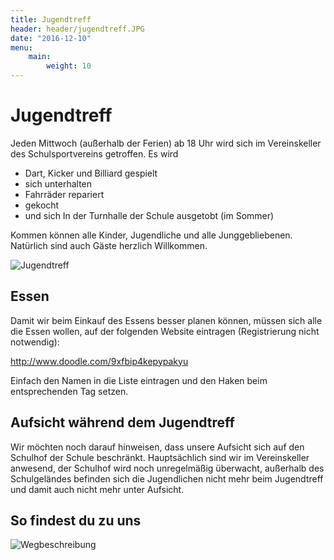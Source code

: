 ```yaml
---
title: Jugendtreff
header: header/jugendtreff.JPG
date: "2016-12-10"
menu:
    main:
        weight: 10
---
```


# Jugendtreff

Jeden Mittwoch (außerhalb der Ferien) ab 18 Uhr wird sich im Vereinskeller des Schulsportvereins getroffen. Es wird

* Dart, Kicker und Billiard gespielt
* sich unterhalten
* Fahrräder repariert
* gekocht
* und sich In der Turnhalle der Schule ausgetobt (im Sommer)

Kommen können alle Kinder, Jugendliche und alle Junggebliebenen. Natürlich sind auch Gäste herzlich Willkommen.

![Jugendtreff](jugendtreff/DSC_0043_3.JPG)

## Essen

Damit wir beim Einkauf des Essens besser planen können, müssen sich alle die Essen wollen, auf der folgenden Website eintragen (Registrierung nicht notwendig):  

http://www.doodle.com/9xfbip4kepypakyu 

Einfach den Namen in die Liste eintragen und den Haken beim entsprechenden Tag setzen.

## Aufsicht während dem Jugendtreff

Wir möchten noch darauf hinweisen, dass unsere Aufsicht sich auf den Schulhof der Schule beschränkt. Hauptsächlich sind wir im Vereinskeller anwesend, der Schulhof wird noch unregelmäßig überwacht, außerhalb des Schulgeländes befinden sich die Jugendlichen nicht mehr beim Jugendtreff und damit auch nicht mehr unter Aufsicht.

## So findest du zu uns

![Wegbeschreibung](wegbeschreibung.png)
